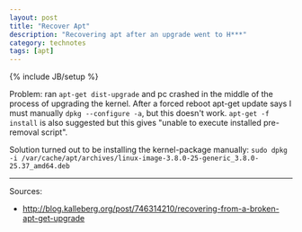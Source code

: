 ```yaml
---
layout: post
title: "Recover Apt"
description: "Recovering apt after an upgrade went to H***"
category: technotes
tags: [apt]
---
```

{% include JB/setup %}

Problem: 
ran `apt-get dist-upgrade` and pc crashed in the middle of the process of upgrading the kernel.
After a forced reboot apt-get update says I must manually `dpkg --configure -a`,
but this doesn't work.
`apt-get -f install` is also suggested but this gives 
"unable to execute installed pre-removal script".

Solution turned out to be installing the kernel-package manually:
`sudo dpkg -i /var/cache/apt/archives/linux-image-3.8.0-25-generic_3.8.0-25.37_amd64.deb`

---
Sources:

* http://blog.kalleberg.org/post/746314210/recovering-from-a-broken-apt-get-upgrade


